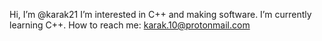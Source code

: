 Hi, I’m @karak21
I’m interested in C++ and making software.
I’m currently learning C++.
How to reach me: karak.10@protonmail.com

<!---
karak21/karak21 is a ✨ special ✨ repository because its `README.md` (this file) appears on your GitHub profile.
You can click the Preview link to take a look at your changes.
--->
